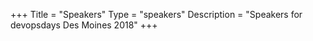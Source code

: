 +++
Title = "Speakers"
Type = "speakers"
Description = "Speakers for devopsdays Des Moines 2018"
+++
